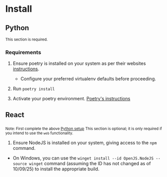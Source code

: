 # Install

## Python
<sub>This section is required.</sub>

### Requirements

1. Ensure poetry is installed on your system as per their websites [instructions](https://python-poetry.org/docs/#installing-with-the-official-installer).
    - Configure your preferred virtualenv defaults before proceeding.

2. Run `poetry install`

3. Activate your poetry environment. [Poetry's instructions](https://python-poetry.org/docs/managing-environments#powershell)


## React
<sub>Note: First complete the above [Python setup](#python)</sub>
<sub>This section is optional; it is only required if you intend to use the `web` functionality.</sub>

1. Ensure NodeJS is installed on your system, giving access to the `npm` command.
  - On Windows, you can use the `winget install --id OpenJS.NodeJS --source winget` command (assuming the ID has not changed as of 10/09/25) to install the appropriate build.
